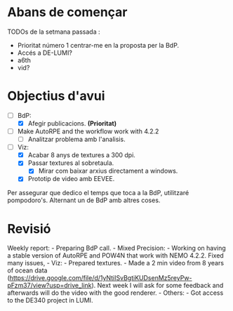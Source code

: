 # Abans de començar
TODOs de la setmana passada :
- Prioritat número 1 centrar-me en la proposta per la BdP.
- Accés a DE-LUMI?
- a6th
- vid?
# Objectius d'avui
- [ ] BdP:
	- [x] Afegir publicacions. **(Prioritat)**
- [ ] Make AutoRPE and the workflow work with 4.2.2
	- [ ] Analitzar problema amb l'analisis.
- [ ] Viz:
	- [x] Acabar 8 anys de textures a 300 dpi.
	- [x] Passar textures al sobretaula.
		- [x] Mirar com baixar arxius directament a windows.
	- [x] Prototip de video amb EEVEE.

Per assegurar que dedico el temps que toca a la BdP, utilitzaré pompodoro's. Alternant un de BdP amb altres coses.	
# Revisió

Weekly report:
	- Preparing BdP call.
	- Mixed Precision:
		- Working on having a stable version of AutoRPE and POW4N that work with NEMO 4.2.2. Fixed many issues, 
	- Viz:
		- Prepared textures.
		- Made a 2 min video from 8 years of ocean data (https://drive.google.com/file/d/1yNtiISvBgtiKUDsenMz5reyPw-pFzm37/view?usp=drive_link). Next week I will ask for some feedback and afterwards will do the video with the good renderer. 
	- Others:
		- Got access to the DE340 project in LUMI.


























































































































































































































































































































































































































































































































































































































































































































































































































































































































































































































































































































































































































































































































































































































































































































































































































































































































































































































































































































































































































































































































































































































































































































































































































































































































































































































































































































































































































































































































































































































































































































































































































































































































































































































































































































































































































































































































































































































































































































































































































































































































































































































































































































































































































































































































































































































































































































































































































































































































































































































































